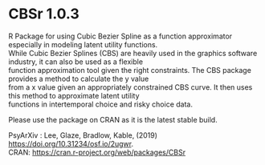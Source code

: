 # CBSr 1.0.3

R Package for using Cubic Bezier Spline as a function approximator especially in modeling latent utility functions.  
While Cubic Bezier Splines (CBS) are heavily used in the graphics software industry, it can also be used as a flexible  
function approximation tool given the right constraints. The CBS package provides a method to calculate the y value  
from a x value given an appropriately constrained CBS curve. It then uses this method to approximate latent utility  
functions in intertemporal choice and risky choice data.  

Please use the package on CRAN as it is the latest stable build.  

PsyArXiv : Lee, Glaze, Bradlow, Kable, (2019) <https://doi.org/10.31234/osf.io/2ugwr>.  
CRAN: https://cran.r-project.org/web/packages/CBSr
